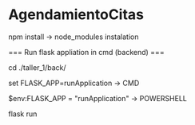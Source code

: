 ﻿# AgendamientoCitas
 
npm install -> node_modules instalation


=== Run flask appliation in cmd (backend) ===

cd ./taller_1/back/

set FLASK_APP=runApplication	-> CMD

$env:FLASK_APP = "runApplication"	-> POWERSHELL	

flask run
